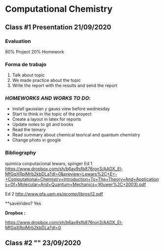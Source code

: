 # Computational Chemistry 

##  Class #1 Presentation 21/09/2020

### Evaluation

80% Project
20% Homework

### Forma de trabajo

1) Talk about topic
2) We made practice about the topic 
3) Write the report with the results and send the report

### *HOMEWORKS AND WORKS TO DO*:
- Install gaussian y gauss view before wednesday
- Start to think in the topic of the proyect
- Create a layout in latex for reports 
- Update notes to git and books
- Read the temary 
- Read summary about chemical teorical and quantum chemistry
- Change photo in google 

### Bibliography

quimica conputacional lewars, spinger
Ed 1 https://www.dropbox.com/sh/b6av9sfb876ron3/AADX_El-MfGqXRplMrb2kbDLa?dl=0&preview=Lewars%2C+E+-+Computational+Chemistry+Introduction+To+The+Theory+And+Applications+Of+Molecular+And+Quantum+Mechanics+(Kluwer%2C+2003).pdf

Ed 2 http://www.qfa.uam.es/qcomp/libros/l2.pdf

**saveVideo? Yes

**Dropbox :**

https://www.dropbox.com/sh/b6av9sfb876ron3/AADX_El-MfGqXRplMrb2kbDLa?dl=0

##  Class #2  "" 23/09/2020

